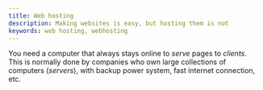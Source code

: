 ```yaml
---
title: Web hosting
description: Making websites is easy, but hosting them is not
keywords: web hosting, webhosting
---
```

You need a computer that always stays online to *serve* pages to *clients*. This is normally done by companies who own large collections of computers (*servers*), with backup power system, fast internet connection, etc.

